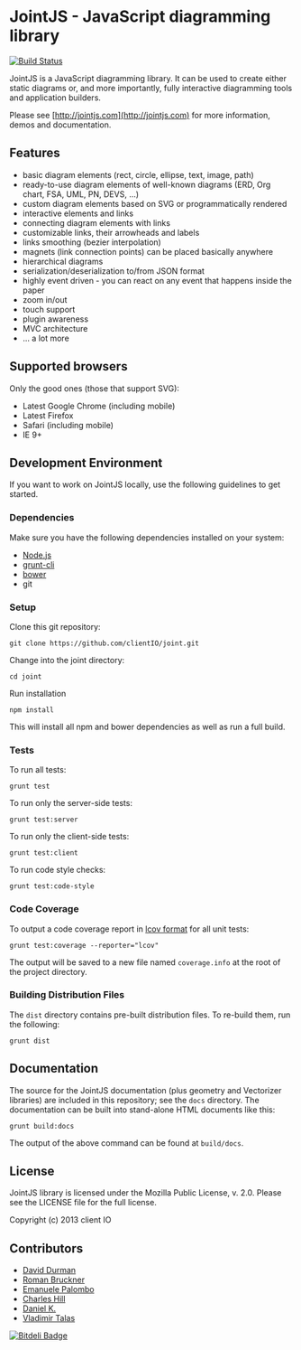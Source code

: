 # JointJS - JavaScript diagramming library

[![Build Status](https://travis-ci.org/clientIO/joint.svg?branch=master)](https://travis-ci.org/clientIO/joint)

JointJS is a JavaScript diagramming library. It can be used to create either static diagrams or, and more
importantly, fully interactive diagramming tools and application builders.

Please see [http://jointjs.com](http://jointjs.com) for more information, demos and documentation.


## Features

* basic diagram elements (rect, circle, ellipse, text, image, path)
* ready-to-use diagram elements of well-known diagrams (ERD, Org chart, FSA, UML, PN, DEVS, ...)
* custom diagram elements based on SVG or programmatically rendered
* interactive elements and links
* connecting diagram elements with links
* customizable links, their arrowheads and labels
* links smoothing (bezier interpolation)
* magnets (link connection points) can be placed basically anywhere
* hierarchical diagrams
* serialization/deserialization to/from JSON format
* highly event driven - you can react on any event that happens inside the paper
* zoom in/out
* touch support
* plugin awareness
* MVC architecture
* ... a lot more


## Supported browsers

Only the good ones (those that support SVG):

* Latest Google Chrome (including mobile)
* Latest Firefox
* Safari (including mobile)
* IE 9+


## Development Environment

If you want to work on JointJS locally, use the following guidelines to get started.

### Dependencies

Make sure you have the following dependencies installed on your system:
* [Node.js](https://nodejs.org/)
* [grunt-cli](http://gruntjs.com/using-the-cli)
* [bower](http://bower.io/)
* git

### Setup

Clone this git repository:
```
git clone https://github.com/clientIO/joint.git
```

Change into the joint directory:
```
cd joint
```

Run installation
```
npm install
```
This will install all npm and bower dependencies as well as run a full build.

### Tests

To run all tests:
```
grunt test
```

To run only the server-side tests:
```
grunt test:server
```

To run only the client-side tests:
```
grunt test:client
```

To run code style checks:
```
grunt test:code-style
```


### Code Coverage

To output a code coverage report in [lcov format](http://ltp.sourceforge.net/coverage/lcov/geninfo.1.php) for all unit tests:
```
grunt test:coverage --reporter="lcov"
```
The output will be saved to a new file named `coverage.info` at the root of the project directory.


### Building Distribution Files

The `dist` directory contains pre-built distribution files. To re-build them, run the following:
```
grunt dist
```


## Documentation

The source for the JointJS documentation (plus geometry and Vectorizer libraries) are included in this repository; see the `docs` directory. The documentation can be built into stand-alone HTML documents like this:
```
grunt build:docs
```
The output of the above command can be found at `build/docs`.



## License

JointJS library is licensed under the Mozilla Public License, v. 2.0. Please see the LICENSE file for the full license.

Copyright (c) 2013 client IO


## Contributors

- [David Durman](http://github.com/DavidDurman)
- [Roman Bruckner](http://github.com/kumilingus)
- [Emanuele Palombo](http://github.com/elbowz)
- [Charles Hill](http://github.com/chill117)
- [Daniel K.](http://github.com/FredyC)
- [Vladimir Talas](http://github.com/vtalas)

[![Bitdeli Badge](https://d2weczhvl823v0.cloudfront.net/DavidDurman/joint/trend.png)](https://bitdeli.com/free "Bitdeli Badge")
